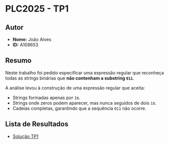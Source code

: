 # PLC2025 - TP1

## Autor
- **Nome:** João Alves  
- **ID:** A108653  

## Resumo
Neste trabalho foi pedido especificar uma expressão regular que reconheça todas as strings binárias que **não contenham a substring `011`**.  

A análise levou à construção de uma expressão regular que aceita:
- Strings formadas apenas por `1`s.  
- Strings onde zeros podem aparecer, mas nunca seguidos de dois `1`s.  
- Cadeias completas, garantindo que a sequência `011` não ocorre.  

## Lista de Resultados
- [Solução TP1](./TPC1/solucao1.txt)

